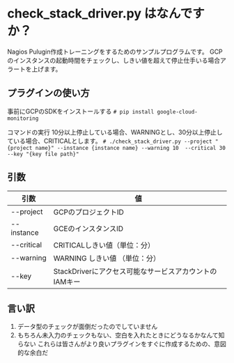 # check_stack_driver.py はなんですか？
Nagios Pulugin作成トレーニングをするためのサンプルプログラムです。
GCPのインスタンスの起動時間をチェックし、しきい値を超えて停止仕手いる場合アラートを上げます。

## プラグインの使い方
事前にGCPのSDKをインストールする
`# pip install google-cloud-monitoring`

コマンドの実行
10分以上停止している場合、WARNINGとし、30分以上停止している場合、CRITICALとします。
`# ./check_stack_driver.py --project "{project name}" --instance {instance name} --warning 10  --critical 30 --key "{key file path}"`

## 引数
|引数|値|
|---|---|
|--project| GCPのプロジェクトID|
|--instance| GCEのインスタンスID|
|--critical| CRITICALしきい値（単位：分） |
|--warning| WARNING しきい値 （単位：分）|
|--key| StackDriverにアクセス可能なサービスアカウントのIAMキー|

## 言い訳
1. データ型のチェックが面倒だったのでしていません
2. もちろん未入力のチェックもない、空白を入れたときにどうなるかなんて知らない
これらは皆さんがより良いプラグインをすぐに作成するための、意図的な余白だ